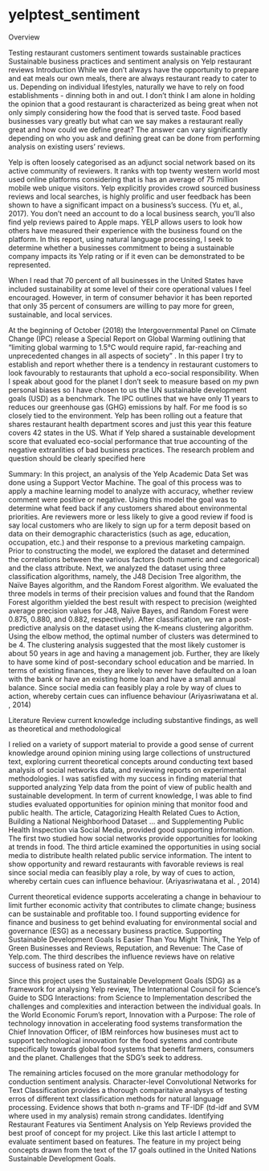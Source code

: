 # yelptest_sentiment

Overview

Testing restaurant customers sentiment towards
sustainable practices
Sustainable business practices and sentiment analysis on Yelp restaurant reviews
Introduction
While we don’t always have the opportunity to prepare and eat meals our own meals, there are always restaurant ready to cater to us.  Depending on individual lifestyles, naturally we have to rely on food establishments - dinning both in and out.  I don’t think I am alone in holding the opinion that a good restaurant is characterized as being great when not only simply considering how the food that is served taste.  Food based businesses vary greatly but what can we say makes a restaurant really great and how could we define great?  The answer can vary significantly depending on who you ask and defining great can be done from performing analysis on existing users’ reviews. 

Yelp is often loosely categorised as an adjunct social network based on its active community of reviewers. It ranks with top twenty western world most used online platforms considering that is has an average of 75 million mobile web unique visitors.  Yelp explicitly provides crowd sourced business reviews and local searches, is highly prolific and user feedback has been shown to have a significant impact on a business’s success. (Yu et, al., 2017). You don’t need an account to do a local business search, you’ll also find yelp reviews paired to Apple maps.   YELP allows users to look how others have measured their experience with the business found on the platform.  In this report, using natural language processing, I seek to determine whether a businesses commitment to being a sustainable company impacts its Yelp rating or if it even can be demonstrated to be represented. 
 
When I read that 70 percent of all businesses in the United States have included sustainability at some level of their core operational values I feel encouraged. However, in term of consumer behavior it has been reported that only 35 percent of consumers are willing to pay more for green, sustainable, and local services.    

At the beginning of October (2018) the Intergovernmental Panel on Climate Change (IPC) release a Special Report on Global Warming outlining that “limiting global warming to 1.5°C would require rapid, far-reaching and unprecedented changes in all aspects of society” .  In this paper I try to establish and report whether there is a tendency in restaurant customers to look favourably to restaurants that uphold a eco-social responsibility.  When I speak about good for the planet I don’t seek to measure based on my pwn personal biases so I have chosen to us the UN sustainable development goals (USD) as a benchmark.  The IPC outlines that we have only 11 years to reduces our greenhouse gas (GHG) emissions by half.  For me food is so closely tied to the environment.  Yelp has been rolling out a feature that shares restaurant health department scores and just this year this feature covers 42 states in the US.  What if Yelp shared a sustainable development score that evaluated eco-social performance that true accounting of the negative extranlities of bad business practices. The research problem and question should be clearly specified here



Summary:  In this project, an analysis of the Yelp Academic Data Set was done using a Support Vector Machine.  The goal of this process was to apply a machine learning model to analyze with accuracy, whether review comment were positive or negative.  Using this model the goal was to determine what feed back if any customers shared about environmental priorities.  Are reviewers more or less likely to give a good review if food is say local 
 customers who are likely to sign up for a term deposit based on data on their demographic characteristics (such as age, education, occupation, etc.) and their response to a previous marketing campaign. Prior to constructing the model, we explored the dataset and determined the correlations between the various factors (both numeric and categorical) and the class attribute. Next, we analyzed the dataset using three classification algorithms, namely, the J48 Decision Tree algorithm, the Naïve Bayes algorithm, and the Random Forest algorithm. We evaluated the three models in terms of their precision values and found that the Random Forest algorithm yielded the best result with respect to precision (weighted average precision values for J48, Naïve Bayes, and Random Forest were 0.875, 0.880, and 0.882, respectively). After classification, we ran a post-predictive analysis on the dataset using the K-means clustering algorithm. Using the elbow method, the optimal number of clusters was determined to be 4. The clustering analysis suggested that the most likely customer is about 50 years in age and having a management job. Further, they are likely to have some kind of post-secondary school education and be married. In terms of existing finances, they are likely to never have defaulted on a loan with the bank or have an existing home loan and have a small annual balance.
Since social media can feasibly play a role by way of clues to action, whereby certain cues can influence behaviour (Ariyasriwatana et al. , 2014)


Literature Review
current knowledge including substantive findings, as well as theoretical and methodological 

I relied on a variety of support material to provide a good sense of current knowledge around opinion mining using large collections of unstructured text, exploring current theoretical concepts around conducting text based analysis of social networks data, and reviewing reports on experimental methodologies.  I was satisfied with my success in finding material that supported analyzing Yelp data from the point of view of public health and sustainable development.
In term of current knowledge, I was able to find studies evaluated opportunities for opinion mining that monitor food and public health.  The article, Catagorizing Health Related Cues to Action, Building a National Neighborhood Dataset … and Supplementing Public Health Inspection via Social Media, provided good supporting information.  The first two studied how social networks provide opportunities for looking at trends in food. The third article examined the opportunities in using social media to distribute health related public service information. The intent to show opportunity and reward restaurants with favorable reviews is real since social media can feasibly play a role, by way of cues to action, whereby certain cues can influence behaviour. (Ariyasriwatana et al. , 2014)

Current theoretical evidence supports accelerating a change in behaviour to limit further economic activity that contributes to climate change; business can be sustainable and profitable too.  I found supporting evidence for finance and business to get behind evaluating for environmental social and governance (ESG) as a necessary business practice. Supporting Sustainable Development Goals Is Easier Than You Might Think, The Yelp of Green Businesses and Reviews, Reputation, and Revenue: The Case of Yelp.com.  The third describes the influence reviews have on relative success of business rated on Yelp.

Since this project uses the Sustainable Development Goals (SDG) as a framework for analysing Yelp review, The International Council for Science’s Guide to SDG Interactions: from Science to Implementation described the challenges and complexities and interaction between the individual goals. In the World Economic Forum’s report, Innovation with a Purpose: The role of technology innovation in accelerating food systems transformation the Chief Innovation Officer, of IBM reinforces how busineses must act to support technological innovation for the food systems and contribute tspecifically towards global food systems that benefit farmers, consumers and the planet.  Challenges that the SDG’s seek to address.

The remaining articles focused on the more granular methodology for conduction sentiment analysis.  Character-level Convolutional Networks for Text Classification provides a thorough comparitaive analysys of testing erros of different text classification methods for natural language processing.  Evidence shows that both n-grams and TF-IDF (td-idf and SVM where used in my analysis) remain strong candidates.  Identifying Restaurant Features via Sentiment Analysis on Yelp Reviews provided the best proof of concept for my project.  Like this last article I attempt to evaluate sentiment based on features.  The feature in my project being concepts drawn from the text of the 17 goals outlined in the United Nations Sustainable Development Goals.
